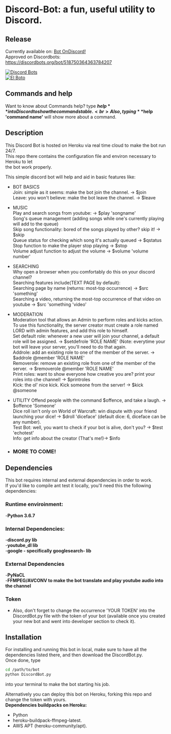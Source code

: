 # Discord-Bot: a fun, useful utility to Discord.

## Release

Currently available on: [Bot OnDiscord!](https://bots.ondiscord.xyz/bots/518750364363784207 "El boto!")<br>
Approved on Discordbots: https://discordbots.org/bot/518750364363784207

[![Discord Bots](https://discordbots.org/api/widget/518750364363784207.svg)](https://discordbots.org/bot/518750364363784207)<br>
[![El Boto](https://bots.ondiscord.xyz/bots/518750364363784207/embed)](https://bots.ondiscord.xyz/bots/518750364363784207)<br>

## Commands and help

Want to know about Commands help? type **$help** into Discord to show the commands table.<br>
Also, typing **$help 'command name'** will show more about a command.

## Description
This Discord Bot is hosted on Heroku via real time cloud to make the bot run 24/7.<br>
This repo there contains the configuration file and environ necessary to Heroku to let<br> 
the bot work properly.<br>

This simple discord bot will help and aid in basic features like:

 - BOT BASICS<br>
   Join: simple as it seems: make the bot join the channel. -> $join<br>
   Leave: you won't believe: make the bot leave the channel. -> $leave<br>

 - MUSIC<br>
   Play and search songs from youtube: -> $play 'songname'<br>
   Song's queue management (adding songs while one's currently playing will add to the queue)<br>
   Skip song functionality: bored of the songs played by other? skip it! -> $skip<br>
   Queue status for checking which song it's actually queued -> $qstatus<br>
   Stop function to make the player stop playing -> $stop<br>
   Volume adjust function to adjust the volume -> $volume 'volume number'<br>

 - SEARCHING<br>
   Why open a browser when you comfortably do this on your discord channel?<br>
   Searching features include(TEXT PAGE by default):<br>
   Searching page by name (returns: most-top occurrence) -> $src 'something'<br>
   Searching a video, returning the most-top occurrence of that video on youtube -> $src 'something 'video'<br>

  - MODERATION<br>
   Moderation tool that allows an Admin to perform roles and kicks action. To use this functionality, the server creator must create a role named LORD with admin features, and add this role to himself.<br>
   Set default role: whenever a new user will join your channel, a default role will be assigned. -> $setdefrole 'ROLE NAME' (Note:    everytime your bot will leave your server, you'll need to do that again.<br>
   Addrole: add an existing role to one of the member of the server. -> $addrole @member 'ROLE NAME'<br>
   Removerole: remove an existing role from one of the member of the server. -> $removerole @member 'ROLE NAME'<br>
   Print roles: want to show everyone how creative you are? print your roles into che channel! -> $printroles<br>
   Kick: the ol' nice kick. Kick someone from the server! -> $kick @someone<br>
  - UTILITY
    Offend people with the command $offence, and take a laugh. -> $offence 'Someone'<br>
    Dice roll isn't only on World of Warcraft: win dispute with your friend launching your dice! -> $droll 'diceface' (default dice: 6, diceface can be any number).<br>
    Test Bot: well, you want to check if your bot is alive, don't you? -> $test 'echotest'<br>
    Info: get info about the creator (That's me!)-> $info<br>

 - ### MORE TO COME!<br>

## Dependencies 

This bot requires internal and external dependencies in order to work.<br>
If you'd like to compile ant test it locally, you'll need this the following dependencies:

 ### Runtime enviroinment: 
 -**Python 3.6.7**

 ### Internal Dependencies:
 -**discord.py lib**<br>
 -**youtube_dl lib**<br>
 -**google - specifically googlesearch- lib**<br>
 
 ### External Dependencies
 -**PyNaCL**<br>
 -**FFMPEG/AVCONV to make the bot translate and play youtube audio into the channel**<br>
 
 ### Token
 - Also, don't forget to change the occurrence 'YOUR TOKEN' into the DiscordBot.py file with the token of your bot (available once you created your new bot and went into developer section to check it).
 
 ## Installation
 
 For installing and running this bot in local, make sure to have all the dependencies listed there, and then download
 the DiscordBot.py.<br>
 Once done, type 
 
 ```bash
 cd /path/to/bot
 python DiscordBot.py 
 ```
 into your terminal to make the bot starting his job.
 
 Alternatively you can deploy this bot on Heroku, forking this repo and change the token with yours.<br>
 **Dependencies buildpacks on Heroku:**
 - Python 
 - heroku-buildpack-ffmpeg-latest.
 - AWS APT (heroku-community/apt).
